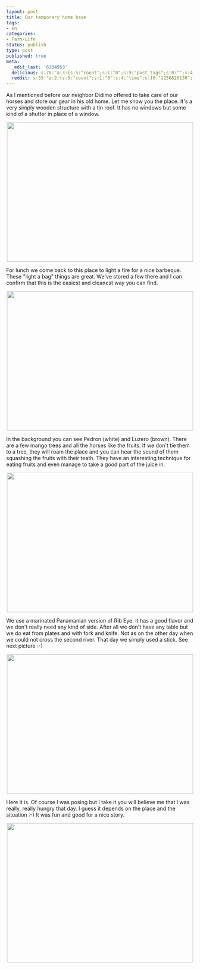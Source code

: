 ```yaml
---
layout: post
title: Our temporary home base
tags:
- en
categories:
- Farm-Life
status: publish
type: post
published: true
meta:
  _edit_last: '6384953'
  delicious: s:78:"a:3:{s:5:"count";s:1:"0";s:9:"post_tags";s:0:"";s:4:"time";s:10:"1256826128";}";
  reddit: s:55:"a:2:{s:5:"count";s:1:"0";s:4:"time";s:10:"1256826130";}";
---
```

As I mentioned before our neighbor Didimo offered to take care of our horses and store our gear in his old home. Let me show you the place. It's a very simply wooden structure with a tin roof. It has no windows but some kind of a shutter in place of a window.

<a href="http://www.flickr.com/photos/34665899@N00/3907826671" title="View '' on Flickr.com"><div style="text-align:center;"><img src="http://farm3.static.flickr.com/2566/3907826671_b1b6b12795.jpg" alt="" border="0" width="500" height="375" /></div></a>

For lunch we come back to this place to light a fire for a nice barbeque. These "light a bag" things are great. We've stored a few there and I can confirm that this is the easiest and cleanest way you can find.

<a href="http://www.flickr.com/photos/34665899@N00/3908604672" title="View '' on Flickr.com"><div style="text-align:center;"><img src="http://farm4.static.flickr.com/3085/3908604672_ed4e38354c.jpg" alt="" border="0" width="500" height="375" /></div></a>

In the background you can see Pedron (white) and Luzero (brown). There are a few mango trees and all the horses like the fruits. If we don't tie them to a tree, they will roam the place and you can hear the sound of them squashing the fruits with their teath. They have an interesting technique for eating fruits and even manage to take a good part of the juice in.

<a href="http://www.flickr.com/photos/34665899@N00/3907823865" title="View '' on Flickr.com"><div style="text-align:center;"><img src="http://farm4.static.flickr.com/3516/3907823865_b90de4803c.jpg" alt="" border="0" width="500" height="375" /></div></a>

We use a marinated Panamanian version of Rib Eye. It has a good flavor and we don't really need any kind of side. After all we don't have any table but we do eat from plates and with fork and knife. Not as on the other day when we could not cross the second river. That day we simply used a stick. See next picture :-)

<a href="http://www.flickr.com/photos/34665899@N00/3908603622" title="View '' on Flickr.com"><div style="text-align:center;"><img src="http://farm4.static.flickr.com/3484/3908603622_ab2bbb6369.jpg" alt="" border="0" width="500" height="375" /></div></a>

Here it is. Of course I was posing but I take it you will believe me that I was really, really hungry that day. I guess it depends on the place and the situation :-) It was fun and good for a nice story.

<a href="http://www.flickr.com/photos/34665899@N00/3908002567" title="View '' on Flickr.com"><div style="text-align:center;"><img src="http://farm3.static.flickr.com/2478/3908002567_abb3637fbf.jpg" alt="" border="0" width="500" height="375" /></div></a>
